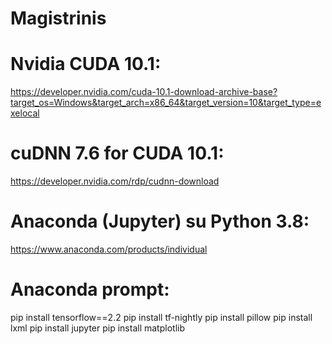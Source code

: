 # Magistrinis

# Nvidia CUDA 10.1:
https://developer.nvidia.com/cuda-10.1-download-archive-base?target_os=Windows&target_arch=x86_64&target_version=10&target_type=exelocal
# cuDNN 7.6 for CUDA 10.1:
https://developer.nvidia.com/rdp/cudnn-download
# Anaconda (Jupyter) su Python 3.8:
https://www.anaconda.com/products/individual

# Anaconda prompt:
pip install tensorflow==2.2
pip install tf-nightly
pip install pillow
pip install lxml
pip install jupyter
pip install matplotlib
